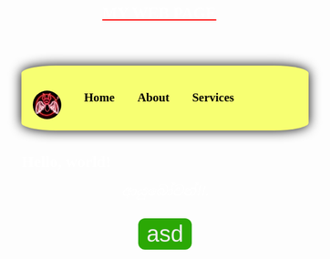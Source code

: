 <html>
<head>  
    <title> My Web Page</title>
    <meta charset="UTF-8">
    <meta name="viewport" content="width=device-width, initial-scale=1.0">   
    <link rel="preconnect" href="https://fonts.googleapis.com">
    <link rel="preconnect" href="https://fonts.gstatic.com" crossorigin>
    <link href="https://fonts.googleapis.com/css2?family=Pacifico&display=swap" rel="stylesheet">
    <link href="style.css" rel="stylesheet">
    <meta charset="UTF-8">
    <meta name="viewport" content="width=device-width, initial-scale=1.0">   
    <link rel="preconnect" href="https://fonts.googleapis.com">
    <link rel="preconnect" href="https://fonts.gstatic.com" crossorigin>
    <link href="https://fonts.googleapis.com/css2?family=Bad+Script&family=Pacifico&display=swap" rel="stylesheet">
    <link href="style.css" rel="stylesheet">
    <meta charset="UTF-8">
    <meta name="viewport" content="width=device-width, initial-scale=1.0">       
    <link rel="preconnect" href="https://fonts.googleapis.com">
    <link rel="preconnect" href="https://fonts.gstatic.com" crossorigin>
    <link href="https://fonts.googleapis.com/css2?family=Noto+Serif+Sinhala:wght@100..900&display=swap" rel="stylesheet"> 
    <link href="style.css" rel="stylesheet">
    <style>
        // <uniquifier>: Use a unique and descriptive class name
    // <weight>: Use a value from 100 to 900
    .noto-serif-sinhala-<uniquifier> {
      font-family: "Noto Serif Sinhala", serif;
      font-optical-sizing: auto;
      font-weight: <weight>;
      font-style: normal;
      font-variation-settings:
        "wdth" 100;
}
    </style>
    <style>
        .bad-script-regular {
                        font-family: "Bad Script", cursive;
                        font-weight: 400;
                        font-style: normal;
                        }
    </style>
    <style>
        .pacifico-regular {
                            font-family: "Pacifico", cursive;
                            font-weight: 400;
                            font-style: normal;
                       }
    </style>
    <style>
        h6{
                font-family: Noto Serif Sinhala, serif;
            }
    </style>
    <style>
       h1 {
               font-family: Pacifico, cursive; 
           }
    </style>
    <style>
        h2 {
             font-family: "Bad Script", cursive;   
        }
    </style>
    <style>
        button {
            width: 100;
            height: 40;
            background-color: #2ba805;
            border-radius: 12px;
            border: none;
            color: #eeeeee;
            cursor: pointer;
            display: inline-block;
            font-family: sans-serif;
            font-size: 40px;
            padding: 5px 15px;
            text-align: center;
            text-decoration: none;
            animation: glowing 1300ms infinite;
                        @keyframes glowing {
           0% { background-color: #49e819; box-shadow: 0 0 20px #49e819; } 
           50% { background-color: #49e819; box-shadow: 0 0 20px #49e819; }  
           100% { background-color: #49e819; box-shadow: 0 0 20px #49e819; }  
           }
       button:hover {
                        animation: glowing 1300ms infinite;
                }
       @keyframes glowing {
           0% { background-color: #49e819; box-shadow: 0 0 20px #49e819; } 
           50% { background-color: #49e819; box-shadow: 0 0 20px #49e819; }  
           100% { background-color: #49e819; box-shadow: 0 0 20px #49e819;}  
           }
    </style>
<style>
  body {
          font-family: Satisfy&display=swap;
          font-size: 40xp;
    }
</style> 
   <style>
        header h1 {
            position: relative;
            top: 30px; 
            right: 10px; 
        }
       </style>
    <style>
       circle-logo {
            width: 200px; 
            height: 200px; 
            border-radius: 50%;
            background-image: url('Screenshot 2024-05-17 204656.png');
            border-size: cover;
        }   
   </style>
    <style>
        body {
            background-image: url('Screenshot 2024-05-15 184945.png');
            background-repeat: no-repeat;
            background-attachment: fixed;
            background-size: 100% 100%;
             background-filter: blur(20px);
        }
    </style>
    <style>
        .horizontal-menu {
            background-color: #f7ff72;
            overflow: hidden;
            border-radius: 12%;
            box-shadow: 0 0 20px #000000; 
        }
      .horizontal-menu a {
            float: left; 
            display: block;
            color: black; 
            text-align: center;
            padding: 14px 20px; 
            text-decoration: none; 
        }
        circle-logo {
            width: 200px; 
            height: 200px; 
            border-radius: 50%;
            background-image: url('Screenshot 2024-05-17 204656.png');
            border-size: cover;
        }  
        .horizontal-menu a:hover {
            background-color: #9ea700;
        }
    </style>
    <style>
      h1 {
        fomt-family: Satisfy&display=swap;
        color: red;
          }
    </style>
    <style>
       text-box {
                    width: 400;
                   height: 300;
                    padding: 5px 15px;
                    border: 2px solid black ;
                    background: transparent;
                    background-filter: blur(20px);
                    box-shadow: 0 0 10px #000000;
                    border-radius: 12px; 
            }
    </style>
       <style>
        .circle-logo {
            width: 50px; 
            height: 50px; 
            border-radius: 50%;
        }
    </style>   
</head>
<body>
  <header>
  <h1><center><div><u><font color="white">MY WEB PAGE</font></u></div></center></h1>
  </header>
    <div class="circle-logo"></div>  
    <div class="horizontal-menu">
        <h2>
            <a href="#"><img src="Screenshot 2024-05-17 204656.png" class="circle-logo"></a>
            <a href="#">Home</a>
            <a href="#">About</a>
            <a href="#">Services</a>
        </h2>
    </div>   
    <div class="font family"><h1><font color="white">Hello, world!</font></h1></div>
    <h6><center><p><font color="white" size="5">ආයුබෝවන්!!.</font></p></center></h6>
  <center><button type="submit" class="button">asd</button></center>  
   
</body>
</html>
